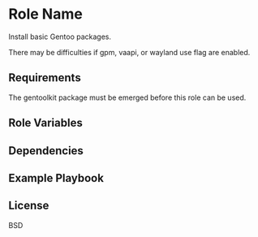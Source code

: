 Role Name
=========

Install basic Gentoo packages.

There may be difficulties if gpm, vaapi, or wayland use flag are enabled.

Requirements
------------

The gentoolkit package must be emerged before this role can be used.

Role Variables
--------------



Dependencies
------------



Example Playbook
----------------



License
-------

BSD

